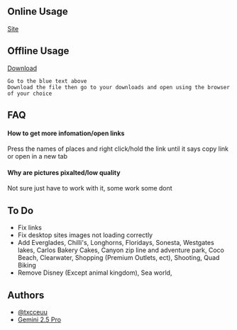 
## Online Usage

[Site](https://txcceuu.github.io/holidayfloridaSite)


## Offline Usage

[Download](https://github.com/txcceuu/holidayfloridaSite/blob/master/index.html)

```
Go to the blue text above
Download the file then go to your downloads and open using the browser of your choice
```


## FAQ

#### How to get more infomation/open links

Press the names of places and right click/hold the link until it says copy link or open in a new tab

#### Why are pictures pixalted/low quality

Not sure just have to work with it, some work some dont


## To Do

- Fix links
- Fix desktop sites images not loading correctly
- Add Everglades, Chilli's, Longhorns, Floridays, Sonesta, Westgates lakes, Carlos Bakery Cakes, Canyon zip line and adventure park, Coco Beach, Clearwater, Shopping (Premium Outlets, ect), Shooting, Quad Biking
- Remove Disney (Except animal kingdom), Sea world, 


## Authors

- [@txcceuu](https://www.github.com/txcceuu)
- [Gemini 2.5 Pro](https://gemini.google.com/app)


